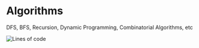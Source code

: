 # Algorithms
DFS, BFS, Recursion, Dynamic Programming, Combinatorial Algorithms, etc

![Lines of code](https://img.shields.io/tokei/lines/github/AleksievAleksandar/Algorithms?style=plastic)

